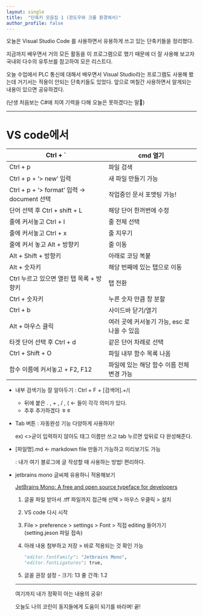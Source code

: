 ```yaml
---
layout: single
title:  "단축키 모음집 1 (윈도우와 크롬 환경에서)"
author_profile: false
---
```


오늘은 Visual Studio Code 를 사용하면서 유용하게 쓰고 있는 단축키들을 정리했다. 

지금까지 배우면서 거의 모든 활동을 이 프로그램으로 했기 때문에 더 잘 사용해 보고자 국내외 다수의 유투브를 참고하여 모은 리스트다.

오늘 수업에서 PLC 통신에 대해서 배우면서 Visual Studio라는 프로그램도 사용해 봤는데 거기서는 적용이 안되는 단축키들도 있었다. 앞으로 며칠간 사용하면서 알게되는 내용이 있으면 공유하겠다. 

(난생 처음보는 C#에 치여 기력을 다해 오늘은 못하겠다는 말🐣)

----

# VS code에서

| Ctrl + `  | cmd 열기 |
| --- | --- |
| Ctrl + p | 파일 검색 |
| Ctrl + p + ‘> new’ 입력 | 새 파일 만들기 가능 |
| Ctrl + p + ‘> format’ 입력 → document 선택 | 작업중인 문서 포맷팅 가능!  |
| 단어 선택 후 Ctrl + shift + L  | 해당 단어 한꺼번에 수정 |
| 줄에 커서놓고 Ctrl + l | 줄 전체 선택 |
| 줄에 커서놓고 Ctrl + x | 줄 지우기 |
| 줄에 커서 놓고 Alt + 방향키 | 줄 이동 |
| Alt + Shift + 방향키 | 아래로 코딩 복붙 |
| Alt + 숫자키  | 해당 번째에 있는 탭으로 이동  |
| Ctrl 누르고 있으면 열린 탭 목록 + 방향키 | 탭 전환 |
| Ctrl + 숫자키 | 누른 숫자 만큼 창 분할 |
| Ctrl + b | 사이드바 닫기/열기 |
| Alt + 마우스 클릭 | 여러 곳에 커서놓기 가능, esc 로 나올 수 있음 |
| 타겟 단어 선택 후 Ctrl + d | 같은 단어 차례로 선택 |
| Ctrl + Shift + O  | 파일 내부 함수 목록 나옴 |
| 함수 이름에 커서놓고 + F2, F12 | 파일에 있는 해당 함수 이름 전체 변경 가능  |

- 내부 검색기능 잘 알아두기 : Ctrl + F + [검색어].+/(
    - 뒤에 붙은 . , + , / , ( ← 들이 각각 의미가 있다.
    - 추후 추가하겠다 ㅎㅎ
    
- Tab 버튼 : 자동완성 기능 다양하게 사용하자!
    
    ex) <>굳이 입력하지 않아도 태그 이름만 쓰고 tab 누르면 앞뒤로 다 완성해준다.
    
- [파일명].md  ← markdown file 만들기 가능하고 미리보기도 가능
    
    : 내가 여기 블로그에 글 작성할 때 사용하는 방법! 편리하다.
    

- jetbrains mono 글씨체 유용하니 적용해보기
    
    [JetBrains Mono: A free and open source typeface for developers](https://www.jetbrains.com/ko-kr/lp/mono/)
    
    1. 글꼴 파일 받아서 .tff 파일까지 접근해 선택 > 마우스 우클릭 > 설치 
    2. VS code 다시 시작 
    3. File > preference > settings > Font > 직접 editing 들어가기 (setting.jeson 파일 접속)
    4. 아래 내용 첨부하고 저장 > 바로 적용되는 것 확인 가능 
        
        ```python
        "editor.fontFamily": "Jetbrains Mono",
        "editor.fontLigatures": true,
        ```
        
    5. 글꼴 권장 설정 - 크기: 13  줄 간격: 1.2
    
    ----
    
    여기까지 내가 정확히 아는 내용의 공유! 
    
    오늘도 나의 코린이 동지들에게 도움이 되기를 바라며! 끝!